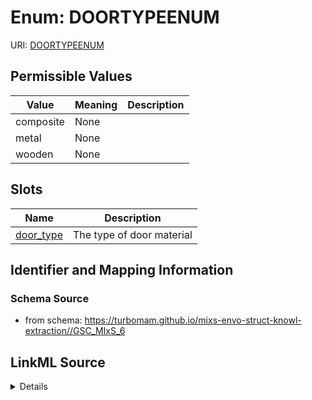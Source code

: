 # Enum: DOORTYPEENUM



URI: [DOORTYPEENUM](DOORTYPEENUM)

## Permissible Values

| Value | Meaning | Description |
| --- | --- | --- |
| composite | None |  |
| metal | None |  |
| wooden | None |  |




## Slots

| Name | Description |
| ---  | --- |
| [door_type](door_type.md) | The type of door material |






## Identifier and Mapping Information







### Schema Source


* from schema: https://turbomam.github.io/mixs-envo-struct-knowl-extraction//GSC_MIxS_6




## LinkML Source

<details>
```yaml
name: DOOR_TYPE_ENUM
from_schema: https://turbomam.github.io/mixs-envo-struct-knowl-extraction//GSC_MIxS_6
rank: 1000
permissible_values:
  composite:
    text: composite
  metal:
    text: metal
  wooden:
    text: wooden

```
</details>
